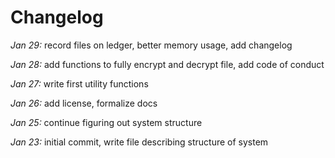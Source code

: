 # Changelog

*Jan 29:* record files on ledger, better memory usage, add changelog

*Jan 28:* add functions to fully encrypt and decrypt file, add code of conduct

*Jan 27:* write first utility functions

*Jan 26:* add license, formalize docs

*Jan 25:* continue figuring out system structure

*Jan 23:* initial commit, write file describing structure of system